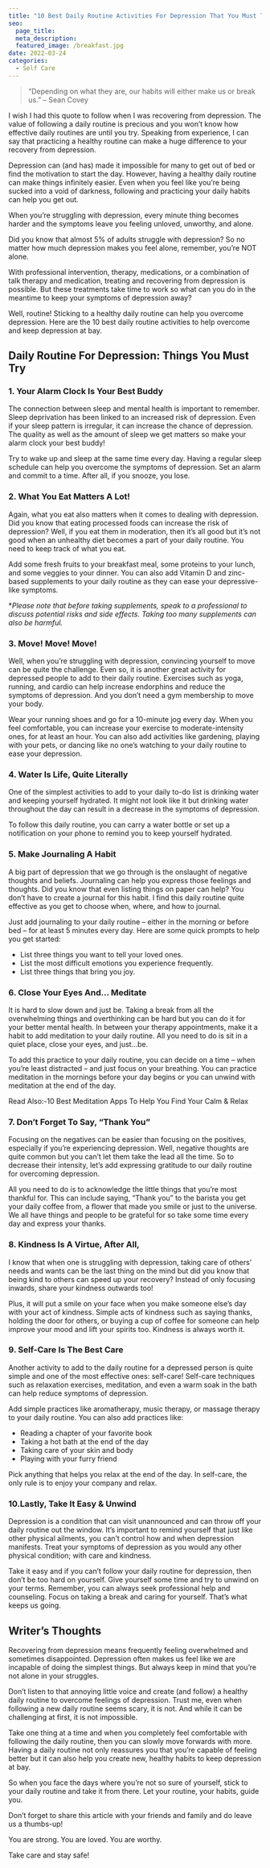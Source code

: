 ```yaml
---
title: "10 Best Daily Routine Activities For Depression That You Must Try"
seo:
  page_title:
  meta_description:
  featured_image: /breakfast.jpg
date: 2022-03-24
categories:
  - Self Care
---
```


> “Depending on what they are, our habits will either make us or break us.” – Sean Covey

I wish I had this quote to follow when I was recovering from depression. The value of following a daily routine is precious and you won’t know how effective daily routines are until you try. Speaking from experience, I can say that practicing a healthy routine can make a huge difference to your recovery from depression.

Depression can (and has) made it impossible for many to get out of bed or find the motivation to start the day. However, having a healthy daily routine can make things infinitely easier. Even when you feel like you’re being sucked into a void of darkness, following and practicing your daily habits can help you get out.

When you’re struggling with depression, every minute thing becomes harder and the symptoms leave you feeling unloved, unworthy, and alone.

Did you know that almost 5% of adults struggle with depression? So no matter how much depression makes you feel alone, remember, you’re NOT alone.

With professional intervention, therapy, medications, or a combination of talk therapy and medication, treating and recovering from depression is possible. But these treatments take time to work so what can you do in the meantime to keep your symptoms of depression away?

Well, routine! Sticking to a healthy daily routine can help you overcome depression. Here are the 10 best daily routine activities to help overcome and keep depression at bay.

## Daily Routine For Depression: Things You Must Try

### 1. Your Alarm Clock Is Your Best Buddy

The connection between sleep and mental health is important to remember. Sleep deprivation has been linked to an increased risk of depression. Even if your sleep pattern is irregular, it can increase the chance of depression. The quality as well as the amount of sleep we get matters so make your alarm clock your best buddy!

Try to wake up and sleep at the same time every day. Having a regular sleep schedule can help you overcome the symptoms of depression. Set an alarm and commit to a time. After all, if you snooze, you lose.

### 2. What You Eat Matters A Lot!

Again, what you eat also matters when it comes to dealing with depression. Did you know that eating processed foods can increase the risk of depression? Well, if you eat them in moderation, then it’s all good but it’s not good when an unhealthy diet becomes a part of your daily routine. You need to keep track of what you eat.

Add some fresh fruits to your breakfast meal, some proteins to your lunch, and some veggies to your dinner. You can also add Vitamin D and zinc-based supplements to your daily routine as they can ease your depressive-like symptoms.

\*_Please note that before taking supplements, speak to a professional to discuss potential risks and side effects. Taking too many supplements can also be harmful._

### 3. Move! Move! Move!

Well, when you’re struggling with depression, convincing yourself to move can be quite the challenge. Even so, it is another great activity for depressed people to add to their daily routine. Exercises such as yoga, running, and cardio can help increase endorphins and reduce the symptoms of depression. And you don’t need a gym membership to move your body.

Wear your running shoes and go for a 10-minute jog every day. When you feel comfortable, you can increase your exercise to moderate-intensity ones, for at least an hour. You can also add activities like gardening, playing with your pets, or dancing like no one’s watching to your daily routine to ease your depression.

### 4. Water Is Life, Quite Literally

One of the simplest activities to add to your daily to-do list is drinking water and keeping yourself hydrated. It might not look like it but drinking water throughout the day can result in a decrease in the symptoms of depression.

To follow this daily routine, you can carry a water bottle or set up a notification on your phone to remind you to keep yourself hydrated.

### 5. Make Journaling A Habit

A big part of depression that we go through is the onslaught of negative thoughts and beliefs. Journaling can help you express those feelings and thoughts. Did you know that even listing things on paper can help? You don’t have to create a journal for this habit. I find this daily routine quite effective as you get to choose when, where, and how to journal.

Just add journaling to your daily routine – either in the morning or before bed – for at least 5 minutes every day. Here are some quick prompts to help you get started:

- List three things you want to tell your loved ones.
- List the most difficult emotions you experience frequently.
- List three things that bring you joy.

### 6. Close Your Eyes And… Meditate

It is hard to slow down and just be. Taking a break from all the overwhelming things and overthinking can be hard but you can do it for your better mental health. In between your therapy appointments, make it a habit to add meditation to your daily routine. All you need to do is sit in a quiet place, close your eyes, and just…be.

To add this practice to your daily routine, you can decide on a time – when you’re least distracted – and just focus on your breathing. You can practice meditation in the mornings before your day begins or you can unwind with meditation at the end of the day.

Read Also:-10 Best Meditation Apps To Help You Find Your Calm & Relax

### 7. Don’t Forget To Say, “Thank You”

Focusing on the negatives can be easier than focusing on the positives, especially if you’re experiencing depression. Well, negative thoughts are quite common but you can’t let them take the lead all the time. So to decrease their intensity, let’s add expressing gratitude to our daily routine for overcoming depression.

All you need to do is to acknowledge the little things that you’re most thankful for. This can include saying, “Thank you” to the barista you get your daily coffee from, a flower that made you smile or just to the universe. We all have things and people to be grateful for so take some time every day and express your thanks.

### 8. Kindness Is A Virtue, After All,

I know that when one is struggling with depression, taking care of others’ needs and wants can be the last thing on the mind but did you know that being kind to others can speed up your recovery? Instead of only focusing inwards, share your kindness outwards too!

Plus, it will put a smile on your face when you make someone else’s day with your act of kindness. Simple acts of kindness such as saying thanks, holding the door for others, or buying a cup of coffee for someone can help improve your mood and lift your spirits too. Kindness is always worth it.

### 9. Self-Care Is The Best Care

Another activity to add to the daily routine for a depressed person is quite simple and one of the most effective ones: self-care! Self-care techniques such as relaxation exercises, meditation, and even a warm soak in the bath can help reduce symptoms of depression.

Add simple practices like aromatherapy, music therapy, or massage therapy to your daily routine. You can also add practices like:

- Reading a chapter of your favorite book
- Taking a hot bath at the end of the day
- Taking care of your skin and body
- Playing with your furry friend

Pick anything that helps you relax at the end of the day. In self-care, the only rule is to enjoy your company and relax.

### 10.Lastly, Take It Easy & Unwind

Depression is a condition that can visit unannounced and can throw off your daily routine out the window. It’s important to remind yourself that just like other physical ailments, you can’t control how and when depression manifests. Treat your symptoms of depression as you would any other physical condition; with care and kindness.

Take it easy and if you can’t follow your daily routine for depression, then don’t be too hard on yourself. Give yourself some time and try to unwind on your terms. Remember, you can always seek professional help and counseling. Focus on taking a break and caring for yourself. That’s what keeps us going.

## Writer’s Thoughts

Recovering from depression means frequently feeling overwhelmed and sometimes disappointed. Depression often makes us feel like we are incapable of doing the simplest things. But always keep in mind that you’re not alone in your struggles.

Don’t listen to that annoying little voice and create (and follow) a healthy daily routine to overcome feelings of depression. Trust me, even when following a new daily routine seems scary, it is not. And while it can be challenging at first, it is not impossible.

Take one thing at a time and when you completely feel comfortable with following the daily routine, then you can slowly move forwards with more. Having a daily routine not only reassures you that you’re capable of feeling better but it can also help you create new, healthy habits to keep depression at bay.

So when you face the days where you’re not so sure of yourself, stick to your daily routine and take it from there. Let your routine, your habits, guide you.

Don’t forget to share this article with your friends and family and do leave us a thumbs-up!

You are strong. You are loved. You are worthy.

Take care and stay safe!
